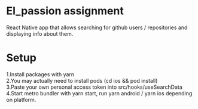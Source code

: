 # El_passion assignment

React Native app that allows searching for github users / repositories and displaying info about them.

# Setup

1.Install packages with yarn\
2.You may actually need to install pods (cd ios && pod install)\
3.Paste your own personal access token into src/hooks/useSearchData\
4.Start metro bundler with yarn start, run yarn android / yarn ios depending on platform.
